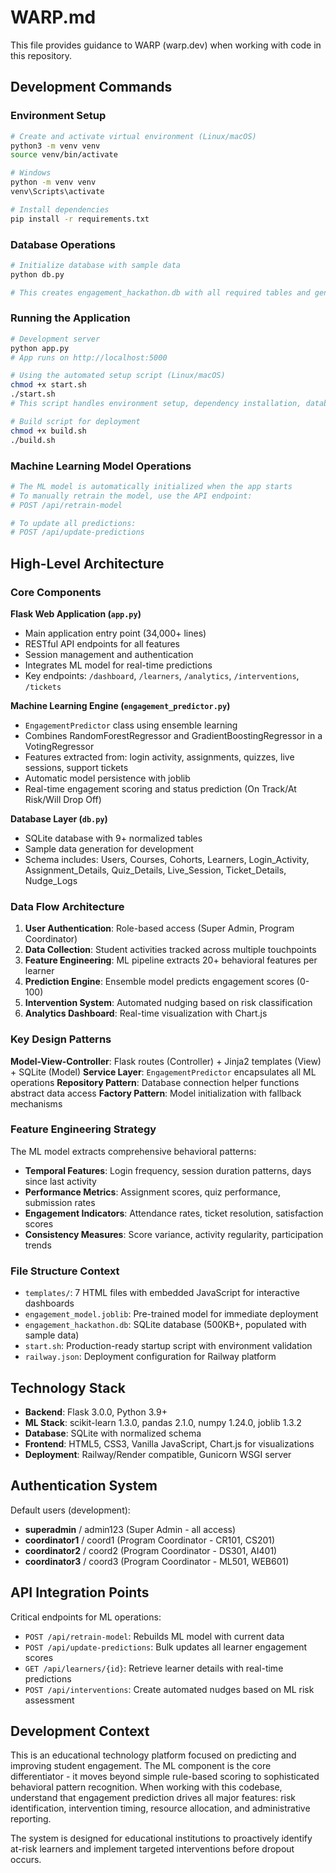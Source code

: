 # WARP.md

This file provides guidance to WARP (warp.dev) when working with code in this repository.

## Development Commands

### Environment Setup
```bash
# Create and activate virtual environment (Linux/macOS)
python3 -m venv venv
source venv/bin/activate

# Windows
python -m venv venv
venv\Scripts\activate

# Install dependencies
pip install -r requirements.txt
```

### Database Operations
```bash
# Initialize database with sample data
python db.py

# This creates engagement_hackathon.db with all required tables and generates random sample data
```

### Running the Application
```bash
# Development server
python app.py
# App runs on http://localhost:5000

# Using the automated setup script (Linux/macOS)
chmod +x start.sh
./start.sh
# This script handles environment setup, dependency installation, database initialization, and app startup

# Build script for deployment
chmod +x build.sh
./build.sh
```

### Machine Learning Model Operations
```bash
# The ML model is automatically initialized when the app starts
# To manually retrain the model, use the API endpoint:
# POST /api/retrain-model

# To update all predictions:
# POST /api/update-predictions
```

## High-Level Architecture

### Core Components

**Flask Web Application (`app.py`)**
- Main application entry point (34,000+ lines)
- RESTful API endpoints for all features
- Session management and authentication
- Integrates ML model for real-time predictions
- Key endpoints: `/dashboard`, `/learners`, `/analytics`, `/interventions`, `/tickets`

**Machine Learning Engine (`engagement_predictor.py`)**
- `EngagementPredictor` class using ensemble learning
- Combines RandomForestRegressor and GradientBoostingRegressor in a VotingRegressor
- Features extracted from: login activity, assignments, quizzes, live sessions, support tickets
- Automatic model persistence with joblib
- Real-time engagement scoring and status prediction (On Track/At Risk/Will Drop Off)

**Database Layer (`db.py`)**
- SQLite database with 9+ normalized tables
- Sample data generation for development
- Schema includes: Users, Courses, Cohorts, Learners, Login_Activity, Assignment_Details, Quiz_Details, Live_Session, Ticket_Details, Nudge_Logs

### Data Flow Architecture

1. **User Authentication**: Role-based access (Super Admin, Program Coordinator)
2. **Data Collection**: Student activities tracked across multiple touchpoints
3. **Feature Engineering**: ML pipeline extracts 20+ behavioral features per learner
4. **Prediction Engine**: Ensemble model predicts engagement scores (0-100)
5. **Intervention System**: Automated nudging based on risk classification
6. **Analytics Dashboard**: Real-time visualization with Chart.js

### Key Design Patterns

**Model-View-Controller**: Flask routes (Controller) + Jinja2 templates (View) + SQLite (Model)
**Service Layer**: `EngagementPredictor` encapsulates all ML operations
**Repository Pattern**: Database connection helper functions abstract data access
**Factory Pattern**: Model initialization with fallback mechanisms

### Feature Engineering Strategy

The ML model extracts comprehensive behavioral patterns:
- **Temporal Features**: Login frequency, session duration patterns, days since last activity
- **Performance Metrics**: Assignment scores, quiz performance, submission rates
- **Engagement Indicators**: Attendance rates, ticket resolution, satisfaction scores
- **Consistency Measures**: Score variance, activity regularity, participation trends

### File Structure Context

- `templates/`: 7 HTML files with embedded JavaScript for interactive dashboards
- `engagement_model.joblib`: Pre-trained model for immediate deployment
- `engagement_hackathon.db`: SQLite database (500KB+, populated with sample data)
- `start.sh`: Production-ready startup script with environment validation
- `railway.json`: Deployment configuration for Railway platform

## Technology Stack

- **Backend**: Flask 3.0.0, Python 3.9+
- **ML Stack**: scikit-learn 1.3.0, pandas 2.1.0, numpy 1.24.0, joblib 1.3.2
- **Database**: SQLite with normalized schema
- **Frontend**: HTML5, CSS3, Vanilla JavaScript, Chart.js for visualizations
- **Deployment**: Railway/Render compatible, Gunicorn WSGI server

## Authentication System

Default users (development):
- **superadmin** / admin123 (Super Admin - all access)
- **coordinator1** / coord1 (Program Coordinator - CR101, CS201)
- **coordinator2** / coord2 (Program Coordinator - DS301, AI401)  
- **coordinator3** / coord3 (Program Coordinator - ML501, WEB601)

## API Integration Points

Critical endpoints for ML operations:
- `POST /api/retrain-model`: Rebuilds ML model with current data
- `POST /api/update-predictions`: Bulk updates all learner engagement scores
- `GET /api/learners/{id}`: Retrieve learner details with real-time predictions
- `POST /api/interventions`: Create automated nudges based on ML risk assessment

## Development Context

This is an educational technology platform focused on predicting and improving student engagement. The ML component is the core differentiator - it moves beyond simple rule-based scoring to sophisticated behavioral pattern recognition. When working with this codebase, understand that engagement prediction drives all major features: risk identification, intervention timing, resource allocation, and administrative reporting.

The system is designed for educational institutions to proactively identify at-risk learners and implement targeted interventions before dropout occurs.